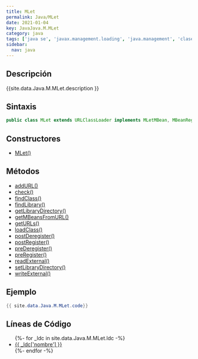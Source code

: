 ```yaml
---
title: MLet
permalink: Java/MLet
date: 2021-01-04
key: JavaJava.M.MLet
category: java
tags: ['java se', 'javax.management.loading', 'java.management', 'clase java', 'Java 1.5']
sidebar: 
  nav: java
---
```


## Descripción
{{site.data.Java.M.MLet.description }}

## Sintaxis
~~~java
public class MLet extends URLClassLoader implements MLetMBean, MBeanRegistration, Externalizable
~~~

## Constructores
* [MLet()](/Java/MLet/MLet/)

## Métodos
* [addURL()](/Java/MLet/addURL)
* [check()](/Java/MLet/check)
* [findClass()](/Java/MLet/findClass)
* [findLibrary()](/Java/MLet/findLibrary)
* [getLibraryDirectory()](/Java/MLet/getLibraryDirectory)
* [getMBeansFromURL()](/Java/MLet/getMBeansFromURL)
* [getURLs()](/Java/MLet/getURLs)
* [loadClass()](/Java/MLet/loadClass)
* [postDeregister()](/Java/MLet/postDeregister)
* [postRegister()](/Java/MLet/postRegister)
* [preDeregister()](/Java/MLet/preDeregister)
* [preRegister()](/Java/MLet/preRegister)
* [readExternal()](/Java/MLet/readExternal)
* [setLibraryDirectory()](/Java/MLet/setLibraryDirectory)
* [writeExternal()](/Java/MLet/writeExternal)

## Ejemplo
~~~java
{{ site.data.Java.M.MLet.code}}
~~~

## Líneas de Código
<ul>
{%- for _ldc in site.data.Java.M.MLet.ldc -%}
   <li>
       <a href="{{_ldc['url'] }}">{{ _ldc['nombre'] }}</a>
   </li>
{%- endfor -%}
</ul>
